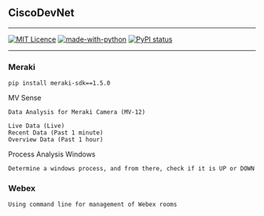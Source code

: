 ## CiscoDevNet

---

[![MIT Licence](https://badges.frapsoft.com/os/mit/mit.png?v=103)](https://opensource.org/licenses/mit-license.php)
[![made-with-python](https://img.shields.io/badge/Made%20with-Python-1f425f.svg)](https://www.python.org/)
[![PyPI status](https://img.shields.io/pypi/status/ansicolortags.svg)](https://pypi.python.org/pypi/ansicolortags/)

---

### Meraki

    pip install meraki-sdk==1.5.0

MV Sense

    Data Analysis for Meraki Camera (MV-12)
    
    Live Data (Live)
    Recent Data (Past 1 minute)
    Overview Data (Past 1 hour)

Process Analysis Windows

    Determine a windows process, and from there, check if it is UP or DOWN

### Webex

    Using command line for management of Webex rooms

